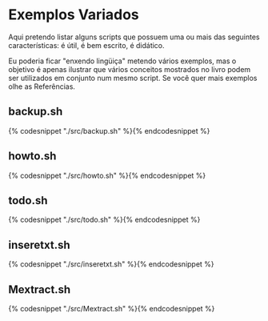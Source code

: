 # Exemplos Variados

Aqui pretendo listar alguns scripts que possuem uma ou mais das seguintes
características: é útil, é bem escrito, é didático.

Eu poderia ficar "enxendo lingüiça" metendo vários exemplos, mas o objetivo
é apenas ilustrar que vários conceitos mostrados no livro podem ser utilizados
em conjunto num mesmo script. Se você quer mais
exemplos olhe as Referências.

## backup.sh

{% codesnippet "./src/backup.sh" %}{% endcodesnippet %}


## howto.sh

{% codesnippet "./src/howto.sh" %}{% endcodesnippet %}


## todo.sh

{% codesnippet "./src/todo.sh" %}{% endcodesnippet %}


## inseretxt.sh

{% codesnippet "./src/inseretxt.sh" %}{% endcodesnippet %}


## Mextract.sh

{% codesnippet "./src/Mextract.sh" %}{% endcodesnippet %}

